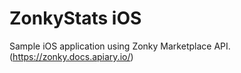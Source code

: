 # ZonkyStats iOS

Sample iOS application using Zonky Marketplace API. (https://zonky.docs.apiary.io/)
